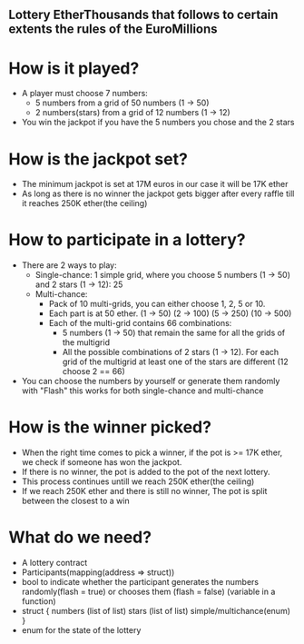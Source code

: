 ## Lottery EtherThousands that follows to certain extents the rules of the EuroMillions

# How is it played?

- A player must choose 7 numbers:
  - 5 numbers from a grid of 50 numbers (1 -> 50)
  - 2 numbers(stars) from a grid of 12 numbers (1 -> 12)
- You win the jackpot if you have the 5 numbers you chose and the 2 stars

# How is the jackpot set?

- The minimum jackpot is set at 17M euros in our case it will be 17K ether
- As long as there is no winner the jackpot gets bigger after every raffle till it reaches 250K ether(the ceiling)

# How to participate in a lottery?

- There are 2 ways to play:
  - Single-chance: 1 simple grid, where you choose 5 numbers (1 -> 50) and 2 stars (1 -> 12): 25
  - Multi-chance:
    - Pack of 10 multi-grids, you can either choose 1, 2, 5 or 10.
    - Each part is at 50 ether. (1 -> 50) (2 -> 100) (5 -> 250) (10 -> 500)
    - Each of the multi-grid contains 66 combinations:
      - 5 numbers (1 -> 50) that remain the same for all the grids of the multigrid
      - All the possible combinations of 2 stars (1 -> 12). For each grid of the multigrid at least one of the stars are different (12 choose 2 == 66)
- You can choose the numbers by yourself or generate them randomly with "Flash" this works for both single-chance and multi-chance

# How is the winner picked?

- When the right time comes to pick a winner, if the pot is >= 17K ether, we check if someone has won the jackpot.
- If there is no winner, the pot is added to the pot of the next lottery.
- This process continues untill we reach 250K ether(the ceiling)
- If we reach 250K ether and there is still no winner, The pot is split between the closest to a win

# What do we need?

- A lottery contract
- Participants(mapping(address => struct))
- bool to indicate whether the participant generates the numbers randomly(flash = true) or chooses them (flash = false) (variable in a function)
- struct {
  numbers (list of list)
  stars (list of list)
  simple/multichance(enum)
  }
- enum for the state of the lottery
